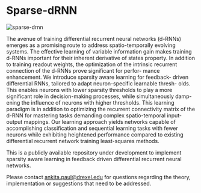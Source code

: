 # Sparse-dRNN

![sparse-drnn](https://github.com/paulankita137/Sparse-dRNN/assets/53861279/58ddafbb-5d46-438f-8fb4-8a9d9b77de11)


The avenue of training differential recurrent neural networks
(d-RNNs) emerges as a promising route to address spatio-temporally
evolving systems. The effective learning of variable information gain
makes training d-RNNs important for their inherent derivative of states
property. In addition to training readout weights, the optimization of the
intrinsic recurrent connection of the d-RNNs prove significant for perfor-
mance enhancement. We introduce sparsity aware learning for feedback-
driven differential RNNs, tailored to adapt neuron-specific learnable thresh-
olds. This enables neurons with lower sparsity thresholds to play a more
significant role in decision-making processes, while simultaneously damp-
ening the influence of neurons with higher thresholds. This learning
paradigm is in addition to optimizing the recurrent connectivity matrix
of the d-RNN for mastering tasks demanding complex spatio-temporal
input-output mappings. Our learning approach yields networks capable
of accomplishing classification and sequential learning tasks with fewer
neurons while exhibiting heightened performance compared to existing
differential recurrent network training least-squares methods. 

This is a publicly available repository under development to implement sparsity aware learning  in feedback driven differential recurrent neural networks. 

Please contact ankita.paul@drexel.edu for questions regarding the theory, implementation or suggestions that need to be addressed. 
